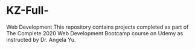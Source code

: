 # KZ-Full-
Web Development
This repository contains projects completed as part of The Complete 2020 Web Development Bootcamp course on Udemy as instructed
by Dr. Angela Yu.  
